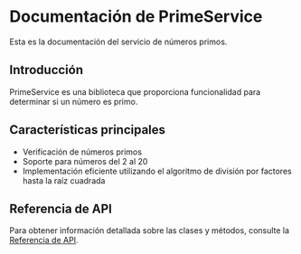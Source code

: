 # Documentación de PrimeService

Esta es la documentación del servicio de números primos.

## Introducción

PrimeService es una biblioteca que proporciona funcionalidad para determinar si un número es primo.

## Características principales

- Verificación de números primos
- Soporte para números del 2 al 20
- Implementación eficiente utilizando el algoritmo de división por factores hasta la raíz cuadrada

## Referencia de API

Para obtener información detallada sobre las clases y métodos, consulte la [Referencia de API](api/index.md).
